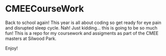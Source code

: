 # CMEECourseWork
Back to school again! This year is all about coding so get ready for eye pain and disrupted sleep cycle. 
Nah! Just kidding... this is going to be so much fun! 
This is a repo for my coursework and assigments as part of the CMEE masters at Silwood Park. 

Enjoy!
